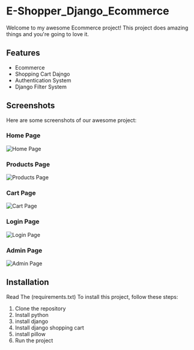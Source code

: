 # E-Shopper_Django_Ecommerce

Welcome to my awesome Ecommerce project! This project does amazing things and you're going to love it.

## Features

- Ecommerce
- Shopping Cart Dajngo
- Authentication System
- Django Filter System

## Screenshots

Here are some screenshots of our awesome project:

### Home Page

![Home Page](Home.png)

### Products Page

![Products Page](Products.png)
### Cart Page
![Cart Page](Cart_page.png)
### Login Page
![Login Page](Login_page.png)

### Admin Page
![Admin Page](Admin_panal.png)

## Installation
Read The (requirements.txt)
To install this project, follow these steps:

1. Clone the repository
2. Install python
3. install django
4. Install django shopping cart
5. install pillow
7. Run the project


